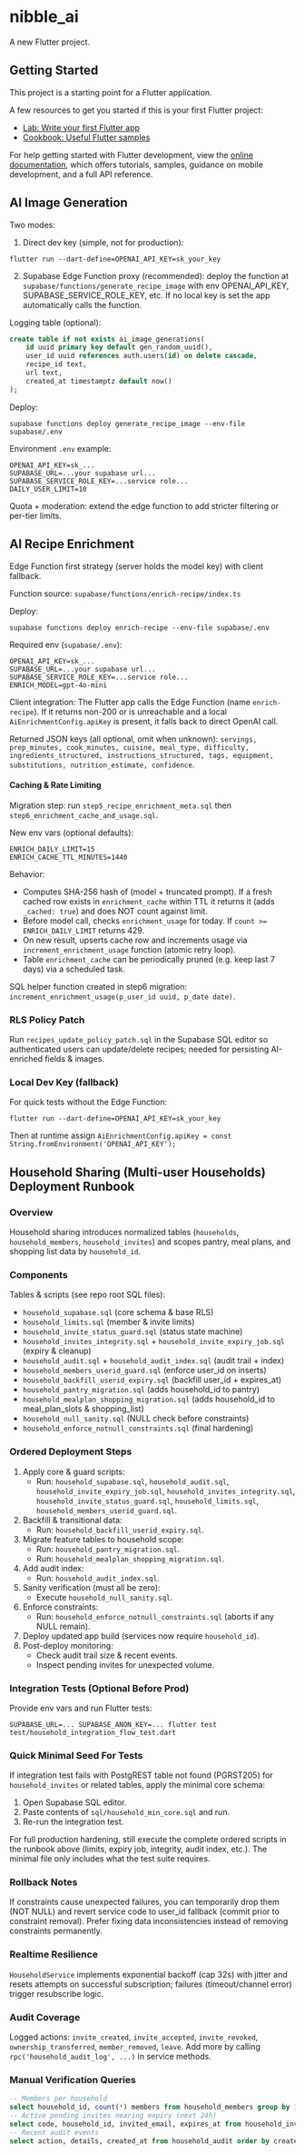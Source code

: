 # nibble_ai

A new Flutter project.

## Getting Started

This project is a starting point for a Flutter application.

A few resources to get you started if this is your first Flutter project:

- [Lab: Write your first Flutter app](https://docs.flutter.dev/get-started/codelab)
- [Cookbook: Useful Flutter samples](https://docs.flutter.dev/cookbook)

For help getting started with Flutter development, view the
[online documentation](https://docs.flutter.dev/), which offers tutorials,
samples, guidance on mobile development, and a full API reference.

## AI Image Generation

Two modes:

1. Direct dev key (simple, not for production):
```
flutter run --dart-define=OPENAI_API_KEY=sk_your_key
```
2. Supabase Edge Function proxy (recommended): deploy the function at `supabase/functions/generate_recipe_image` with env OPENAI_API_KEY, SUPABASE_SERVICE_ROLE_KEY, etc. If no local key is set the app automatically calls the function.

Logging table (optional):
```sql
create table if not exists ai_image_generations(
	id uuid primary key default gen_random_uuid(),
	user_id uuid references auth.users(id) on delete cascade,
	recipe_id text,
	url text,
	created_at timestamptz default now()
);
```

Deploy:
```
supabase functions deploy generate_recipe_image --env-file supabase/.env
```

Environment `.env` example:
```
OPENAI_API_KEY=sk_...
SUPABASE_URL=...your supabase url...
SUPABASE_SERVICE_ROLE_KEY=...service role...
DAILY_USER_LIMIT=10
```

Quota + moderation: extend the edge function to add stricter filtering or per-tier limits.

## AI Recipe Enrichment

Edge Function first strategy (server holds the model key) with client fallback.

Function source: `supabase/functions/enrich-recipe/index.ts`

Deploy:
```
supabase functions deploy enrich-recipe --env-file supabase/.env
```

Required env (`supabase/.env`):
```
OPENAI_API_KEY=sk_...
SUPABASE_URL=...your supabase url...
SUPABASE_SERVICE_ROLE_KEY=...service role...
ENRICH_MODEL=gpt-4o-mini
```

Client integration: The Flutter app calls the Edge Function (name `enrich-recipe`). If it returns non-200 or is unreachable and a local `AiEnrichmentConfig.apiKey` is present, it falls back to direct OpenAI call.

Returned JSON keys (all optional, omit when unknown):
`servings, prep_minutes, cook_minutes, cuisine, meal_type, difficulty, ingredients_structured, instructions_structured, tags, equipment, substitutions, nutrition_estimate, confidence`.

#### Caching & Rate Limiting

Migration step: run `step5_recipe_enrichment_meta.sql` then `step6_enrichment_cache_and_usage.sql`.

New env vars (optional defaults):
```
ENRICH_DAILY_LIMIT=15
ENRICH_CACHE_TTL_MINUTES=1440
```

Behavior:
* Computes SHA-256 hash of (model + truncated prompt). If a fresh cached row exists in `enrichment_cache` within TTL it returns it (adds `_cached: true`) and does NOT count against limit.
* Before model call, checks `enrichment_usage` for today. If `count >= ENRICH_DAILY_LIMIT` returns 429.
* On new result, upserts cache row and increments usage via `increment_enrichment_usage` function (atomic retry loop).
* Table `enrichment_cache` can be periodically pruned (e.g. keep last 7 days) via a scheduled task.

SQL helper function created in step6 migration: `increment_enrichment_usage(p_user_id uuid, p_date date)`.

### RLS Policy Patch

Run `recipes_update_policy_patch.sql` in the Supabase SQL editor so authenticated users can update/delete recipes; needed for persisting AI-enriched fields & images.

### Local Dev Key (fallback)

For quick tests without the Edge Function:
```
flutter run --dart-define=OPENAI_API_KEY=sk_your_key
```
Then at runtime assign `AiEnrichmentConfig.apiKey = const String.fromEnvironment('OPENAI_API_KEY');`

## Household Sharing (Multi-user Households) Deployment Runbook

### Overview
Household sharing introduces normalized tables (`households`, `household_members`, `household_invites`) and scopes pantry, meal plans, and shopping list data by `household_id`.

### Components
Tables & scripts (see repo root SQL files):
- `household_supabase.sql` (core schema & base RLS)
- `household_limits.sql` (member & invite limits)
- `household_invite_status_guard.sql` (status state machine)
- `household_invites_integrity.sql` + `household_invite_expiry_job.sql` (expiry & cleanup)
- `household_audit.sql` + `household_audit_index.sql` (audit trail + index)
- `household_members_userid_guard.sql` (enforce user_id on inserts)
- `household_backfill_userid_expiry.sql` (backfill user_id + expires_at)
- `household_pantry_migration.sql` (adds household_id to pantry)
- `household_mealplan_shopping_migration.sql` (adds household_id to meal_plan_slots & shopping_list)
- `household_null_sanity.sql` (NULL check before constraints)
- `household_enforce_notnull_constraints.sql` (final hardening)

### Ordered Deployment Steps
1. Apply core & guard scripts:
	- Run: `household_supabase.sql`, `household_audit.sql`, `household_invite_expiry_job.sql`, `household_invites_integrity.sql`, `household_invite_status_guard.sql`, `household_limits.sql`, `household_members_userid_guard.sql`.
2. Backfill & transitional data:
	- Run: `household_backfill_userid_expiry.sql`.
3. Migrate feature tables to household scope:
	- Run: `household_pantry_migration.sql`.
	- Run: `household_mealplan_shopping_migration.sql`.
4. Add audit index:
	- Run: `household_audit_index.sql`.
5. Sanity verification (must all be zero):
	- Execute `household_null_sanity.sql`.
6. Enforce constraints:
	- Run: `household_enforce_notnull_constraints.sql` (aborts if any NULL remain).
7. Deploy updated app build (services now require `household_id`).
8. Post-deploy monitoring:
	- Check audit trail size & recent events.
	- Inspect pending invites for unexpected volume.

### Integration Tests (Optional Before Prod)
Provide env vars and run Flutter tests:
```
SUPABASE_URL=... SUPABASE_ANON_KEY=... flutter test test/household_integration_flow_test.dart
```

### Quick Minimal Seed For Tests
If integration test fails with PostgREST table not found (PGRST205) for `household_invites` or related tables, apply the minimal core schema:
1. Open Supabase SQL editor.
2. Paste contents of `sql/household_min_core.sql` and run.
3. Re-run the integration test.

For full production hardening, still execute the complete ordered scripts in the runbook above (limits, expiry job, integrity, audit index, etc.). The minimal file only includes what the test suite requires.

### Rollback Notes
If constraints cause unexpected failures, you can temporarily drop them (NOT NULL) and revert service code to user_id fallback (commit prior to constraint removal). Prefer fixing data inconsistencies instead of removing constraints permanently.

### Realtime Resilience
`HouseholdService` implements exponential backoff (cap 32s) with jitter and resets attempts on successful subscription; failures (timeout/channel error) trigger resubscribe logic.

### Audit Coverage
Logged actions: `invite_created`, `invite_accepted`, `invite_revoked`, `ownership_transferred`, `member_removed`, `leave`. Add more by calling `rpc('household_audit_log', ...)` in service methods.

### Manual Verification Queries
```sql
-- Members per household
select household_id, count(*) members from household_members group by 1 order by members desc limit 10;
-- Active pending invites nearing expiry (next 24h)
select code, household_id, invited_email, expires_at from household_invites where status='pending' and expires_at < now() + interval '24 hours';
-- Recent audit events
select action, details, created_at from household_audit order by created_at desc limit 25;
```
